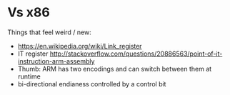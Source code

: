 # Vs x86

Things that feel weird / new:

- <https://en.wikipedia.org/wiki/Link_register>
- IT register <http://stackoverflow.com/questions/20886563/point-of-it-instruction-arm-assembly>
- Thumb: ARM has two encodings and can switch between them at runtime
- bi-directional endianess controlled by a control bit
